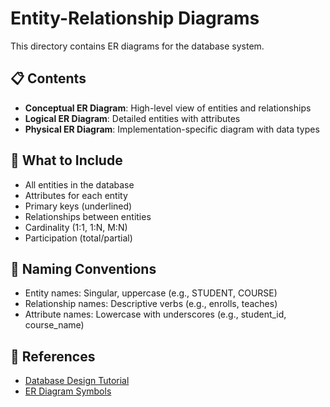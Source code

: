 # Entity-Relationship Diagrams

This directory contains ER diagrams for the database system.

## 📋 Contents

- **Conceptual ER Diagram**: High-level view of entities and relationships
- **Logical ER Diagram**: Detailed entities with attributes
- **Physical ER Diagram**: Implementation-specific diagram with data types

## 🎯 What to Include

- All entities in the database
- Attributes for each entity
- Primary keys (underlined)
- Relationships between entities
- Cardinality (1:1, 1:N, M:N)
- Participation (total/partial)

## 📝 Naming Conventions

- Entity names: Singular, uppercase (e.g., STUDENT, COURSE)
- Relationship names: Descriptive verbs (e.g., enrolls, teaches)
- Attribute names: Lowercase with underscores (e.g., student_id, course_name)

## 🔗 References

- [Database Design Tutorial](https://www.lucidchart.com/pages/database-diagram/database-design)
- [ER Diagram Symbols](https://www.smartdraw.com/entity-relationship-diagram/)
